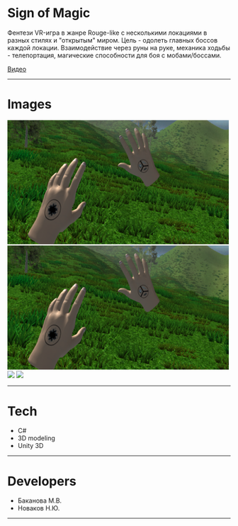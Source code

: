 # Sign of Magic

Фентези VR-игра в жанре Rouge-like с несколькими локациями в разных стилях и "открытым" миром. Цель - одолеть главных боссов каждой локации. Взаимодействие через руны на руке, механика ходьбы - телепортация, магические способности для боя с мобами/боссами.

[Видео](https://drive.google.com/file/d/1eJfrREnC74UGLQ2q3yiUQ3fuvXoU4_-3/view?usp=share_link)

---

# Images
<p align="left">
<img src="landing/1.png" width = 500/>
<img src="landing/1.png" width = 500/>
<img src="landing/3.png" width = 500/>
<img src="landing/4.png" width = 500/>
</p>

---

# Tech
* C#
* 3D modeling
* Unity 3D

---

# Developers
* Баканова М.В.
* Новаков Н.Ю.

---


